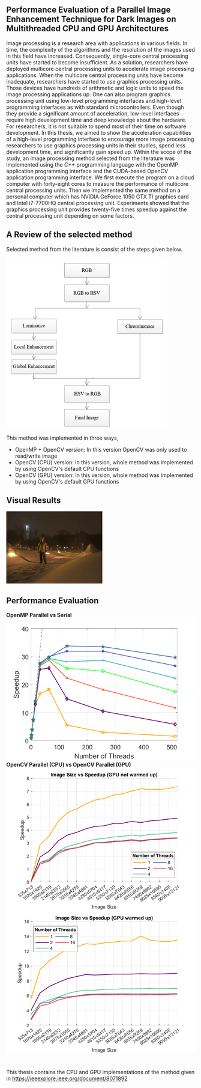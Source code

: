 ## Performance Evaluation of a Parallel Image Enhancement Technique for Dark Images on Multithreaded CPU and GPU Architectures

Image processing is a research area with applications in various fields. In time, the complexity of the algorithms and the resolution of the images used in this field have increased. Consequently, single-core central processing units have started to become insufficient. As a solution, researchers have deployed multicore central processing units to accelerate image processing applications. When the multicore central processing units have become inadequate, researchers have started to use graphics processing units. Those devices have hundreds of arithmetic and logic units to speed the image processing applications up. One can also program graphics processing unit using low-level programming interfaces and high-level programming interfaces as with standard microcontrollers. Even though they provide a significant amount of acceleration, low-level interfaces require high development time and deep knowledge about the hardware. For researchers, it is not suitable to spend most of their time on software development. In this thesis, we aimed to show the acceleration capabilities of a high-level programming interface to encourage more image processing researchers to use graphics processing units in their studies, spend less development time, and significantly gain speed up. Within the scope of the study, an image processing method selected from the literature was implemented using the C++ programming language with the OpenMP application programming interface and the CUDA-based OpenCV application programming interface. We first execute the program on a cloud computer with forty-eight cores to measure the performance of multicore central processing units. Then we implemented the same method on a personal computer which has NVIDIA GeForce 1050 GTX TI graphics card and Intel i7-7700HQ central processing unit. Experiments showed that the graphics processing unit provides twenty-five times speedup against the central processing unit depending on some factors.

## A Review of the selected method
Selected method from the literature is consist of the steps given below. <br>

![alt text](https://github.com/batuhanhangun/MSc-Thesis/blob/main/diagram.png)

This method was implemented in three ways,

* OpenMP + OpenCV version: In this version OpenCV was only used to read/write image
* OpenCV (CPU) version: In this version, whole method was implemented by using OpenCV's default CPU functions
* OpenCV (GPU) version: In this version, whole method was implemented by using OpenCV's default GPU functions

## Visual Results
![alt text](https://raw.githubusercontent.com/batuhanhangun/MSc-Thesis/main/results.gif)

## Performance Evaluation
**OpenMP Parallel vs Serial** <br>
![alt text](https://github.com/batuhanhangun/MSc-Thesis/blob/main/totalsp.png)
<br>
**OpenCV Parallel (CPU) vs OpenCV Parallel (GPU)** <br>
![alt text](https://github.com/batuhanhangun/MSc-Thesis/blob/main/TotalSpeedupGPUnotWarmed.png)
<br>
![alt text](https://github.com/batuhanhangun/MSc-Thesis/blob/main/TotalSpeedupGPUwarmed.png)

# 

This thesis contains the CPU and GPU implementations of the method given in https://ieeexplore.ieee.org/document/8071892

